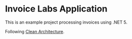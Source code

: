 # Invoice Labs Application
This is an example project processing invoices using .NET 5.

Following [Clean Architecture](https://github.com/ivanpaulovich/clean-architecture-manga).